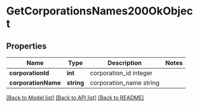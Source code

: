 # GetCorporationsNames200OkObject

## Properties
Name | Type | Description | Notes
------------ | ------------- | ------------- | -------------
**corporationId** | **int** | corporation_id integer | 
**corporationName** | **string** | corporation_name string | 

[[Back to Model list]](../README.md#documentation-for-models) [[Back to API list]](../README.md#documentation-for-api-endpoints) [[Back to README]](../README.md)


